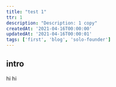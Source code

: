 ```yaml
---
title: "test 1"
ttr: 1
description: "Description: 1 copy"
createdAt: '2021-04-16T00:00:00'
updatedAt: '2021-04-16T00:00:01'
tags: ['first', 'blog', 'solo-founder']
---
```


## intro

hi
hi
